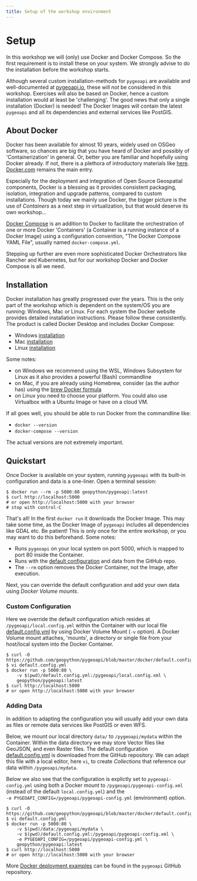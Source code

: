 ```yaml
---
title: Setup of the workshop environment
---
```


# Setup
 
In this workshop we will (only) use Docker and Docker Compose.
So the first requirement is to install these on your system.
We strongly advise to do the installation before the workshop starts.

Although several custom installation-methods for `pygeoapi` are available and well-documented 
at [pygeoapi.io](https://pygeoapi.io), these
will *not* be considered in this workshop. 
Exercises will also be based on Docker, hence a custom installation would at least be 'challenging'. 
The good news that only a single installation (Docker) is needed! The Docker Images
will contain the latest `pygeoapi` and all its dependencies and external services like PostGIS.

## About Docker

Docker has been available for almost 10 years, widely used on OSGeo software, so chances are big that you have
heard of Docker and possibly of 'Containerization' in general. Or, better you are familiar and hopefully using Docker already.
If not, there is a plethora of introductory materials like [here](https://www.ibm.com/in-en/cloud/learn/docker).
[Docker.com](https://www.docker.com/) remains the main entry.

Especially for the deployment and integration of Open Source Geospatial components, Docker
is a blessing as it provides consistent packaging, isolation, integration and upgrade patterns, compared
to custom installations. Though today we mainly use Docker, the bigger picture is the use of *Containers* as a next step
in virtualization, but that would deserve its own workshop...

[Docker Compose](https://docs.docker.com/compose/) is an addition to Docker to facilitate 
the orchestration of one or more Docker 'Containers' (a Container is a running instance of a Docker Image) 
using a configuration convention, "The Docker Compose YAML File", usually named `docker-compose.yml`.

Stepping up further are even more sophisticated Docker Orchestrators like Rancher and Kubernetes, but for
our workshop Docker and Docker Compose is all we need.

## Installation

Docker installation has greatly progressed over the years. This is the only part of the workshop
which is dependent on the system/OS you are running: Windows, Mac or Linux. For each
system the Docker website provides detailed installation instructions. Please follow these consistently.
The product is called Docker Desktop and includes Docker Compose:

* Windows [installation](https://docs.docker.com/desktop/install/windows-install/)
* Mac [installation](https://docs.docker.com/desktop/install/mac-install/)
* Linux [installation](https://docs.docker.com/desktop/install/linux-install/)

Some notes:

* on Windows we recommend using the WSL, Windows Subsystem for Linux as it also provides a powerful (Bash) commandline
* on Mac, if you are already using Homebrew, consider (as the author has) using the [brew Docker formula](https://formulae.brew.sh/formula/docker)
* on Linux you need to choose your platform. You could also use Virtualbox with a Ubuntu Image or have on a cloud VM.

If all goes well, you should be able to run Docker from the commandline like:

* `docker --version`
* `docker-compose --version`

The actual versions are not extremely important.

## Quickstart

Once Docker is available on your system, running `pygeoapi` with its built-in configuration and 
data is a one-liner. Open a terminal session:

<div class="termy">

```console
$ docker run --rm -p 5000:80 geopython/pygeoapi:latest
$ curl http://localhost:5000
# or open http://localhost:5000 with your browser
# stop with control-C
```

</div>

That's all! In the first `docker run` it downloads the Docker Image. 
This may take some time, as the Docker Image of `pygeoapi` includes all 
dependencies like GDAL etc. Be patient! This is only once for the entire workshop, or
you may want to do this beforehand. Some notes:


* Runs `pygeoapi` on your local system on port 5000, which is mapped to port 80 inside the Container. 
* Runs with the [default configuration](https://github.com/geopython/pygeoapi/blob/master/docker/default.config.yml) and data from the GitHub repo.
* The `--rm` option removes the Docker Container, not the Image, after execution.

Next, you can override the default configuration and add your own data using *Docker Volume mounts*.

### Custom Configuration

Here we override the default configuration which resides at `/pygeoapi/local.config.yml` within the Container 
with our local file [default.config.yml](https://github.com/geopython/pygeoapi/blob/master/docker/default.config.yml) 
by using Docker Volume Mount (`-v` option). A Docker Volume mount attaches, 'mounts', a 
directory or single file from your host/local system into the Docker Container.

<div class="termy">

```console
$ curl -O https://github.com/geopython/pygeoapi/blob/master/docker/default.config.yml
$ vi default.config.yml
$ docker run -p 5000:80 \
    -v $(pwd)/default.config.yml:/pygeoapi/local.config.xml \
    geopython/pygeoapi:latest
$ curl http://localhost:5000
# or open http://localhost:5000 with your browser
```

</div>

### Adding Data

In addition to adapting the configuration you will usually add your own data as files or
remote data services like PostGIS or even WFS.

Below, we mount our local directory `data/` to `/pygeoapi/mydata` within the Container.
Within the data directory we may store Vector files like GeoJSON, and even Raster files.
The default configuration [default.config.yml](https://github.com/geopython/pygeoapi/blob/master/docker/default.config.yml) is downloaded from the GitHub repository.
We can adapt this file with a local editor, here `vi`, to create *Collections* that reference our
data within `/pygeoapi/mydata`.

Below we also see that the configuration is explictly set to `pygeoapi-config.yml` using both a Docker mount to
`/pygeoapi/pygeoapi-config.xml` (instead of the default `local.config.yml`) and the  
`-e PYGEOAPI_CONFIG=/pygeoapi/pygeoapi-config.yml` (environment) option.

<div class="termy">

```console
$ curl -O https://github.com/geopython/pygeoapi/blob/master/docker/default.config.yml
$ vi default.config.yml
$ docker run -p 5000:80 \
    -v $(pwd)/data:/pygeoapi/mydata \
    -v $(pwd)/default.config.yml:/pygeoapi/pygeoapi-config.xml \
    -e PYGEOAPI_CONFIG=/pygeoapi/pygeoapi-config.yml \
    geopython/pygeoapi:latest
$ curl http://localhost:5000
# or open http://localhost:5000 with your browser
```

</div>

More [Docker deployment examples](https://github.com/geopython/pygeoapi/tree/master/docker/examples) can be found in the `pygeoapi` GitHub repository.
